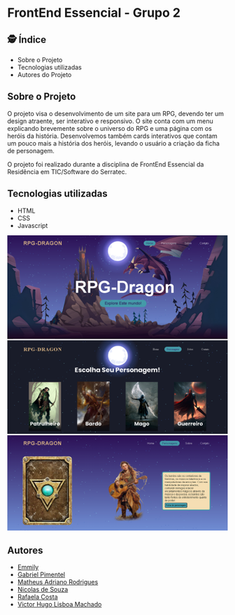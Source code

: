 # FrontEnd Essencial - Grupo 2
 ## :detective: Índice

* Sobre o Projeto
* Tecnologias utilizadas
* Autores do Projeto

## Sobre o Projeto
O projeto visa o desenvolvimento de um site para um RPG, devendo ter um design atraente, ser interativo e responsivo.
O site conta com um menu explicando brevemente sobre o universo do RPG e uma página com os heróis da história.
Desenvolvemos também cards interativos que contam um pouco mais a história dos heróis, levando o usuário a criação da ficha de personagem.

O projeto foi realizado durante a disciplina de FrontEnd Essencial da Residência em TIC/Software do Serratec.

##  Tecnologias utilizadas
- HTML
- CSS
- Javascript

<img src="homeSite.PNG">

<img src="heroisPagina.PNG">

<img src="bardoPagina.PNG">

## Autores

- [Emmily](https://github.com/emmillyf)
- [Gabriel Pimentel](https://github.com/GabrielnPimentel)
- [Matheus Adriano Rodrigues](https://github.com/MatheusARodrigues)
- [Nicolas de Souza](https://github.com/Nicks-Souza)
- [Rafaela Costa](https://github.com/rafaelacostamg)
- [Victor Hugo Lisboa Machado](https://github.com/vintinls) 
 
